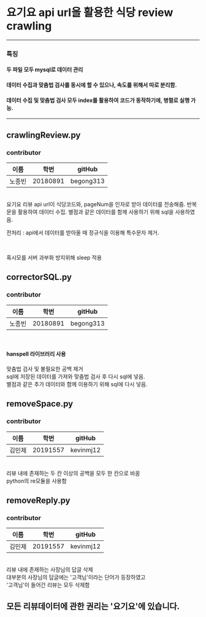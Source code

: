 # 요기요 api url을 활용한 식당 review crawling



----------
### 특징
#### 두 파일 모두 mysql로 데이터 관리 
#### 데이터 수집과 맞춤법 검사를 동시에 할 수 있으나, 속도를 위해서 따로 분리함.
#### 데이터 수집 및 맞춤법 검사 모두 index를 활용하여 코드가 동작하기에, 병렬로 실행 가능.

-------
## crawlingReview.py
### contributor 
| 이름  | 학번       | gitHub    |
|-----|----------|-----------|
| 노종빈 | 20180891 | begong313 |
<br>
요기요 리뷰 api url이 식당코드와, pageNum을 인자로 받아 데이터를 전송해줌.
반복문을 활용하여 데이터 수집.
별점과 같은 데이터를 함께 사용하기 위해 sql을 사용하였음.

전처리 : api에서 데이터를 받아올 때 정규식을 이용해 특수문자 제거.

<br>

혹시모를 서버 과부화 방지위해 sleep 적용

## correctorSQL.py
### contributor 
| 이름  | 학번       | gitHub    |
|-----|----------|-----------|
| 노종빈 | 20180891 | begong313 |
<br>

#### hanspell 라이브러리 사용 

맞춤법 검사 및 불필요한 공백 제거<br>
sql에 저장된 데이터를 가져와 맞춤법 검사 후 다시 sql에 넣음.<br>
별점과 같은 추가 데이터와 함께 이용하기 위해 sql에 다시 넣음.
<br>

## removeSpace.py
### contributor 
| 이름  | 학번       | gitHub    |
|-----|----------|-----------|
| 김민제 | 20191557 | kevinmj12 |
<br>
리뷰 내에 존재하는 두 칸 이상의 공백을 모두 한 칸으로 바꿈<br>
python의 re모듈을 사용함

<Br>

## removeReply.py
### contributor 
| 이름  | 학번       | gitHub    |
|-----|----------|-----------|
| 김민제 | 20191557 | kevinmj12 |
<br>
리뷰 내에 존재하는 사장님의 답글 삭제<br>
대부분의 사장님의 답글에는 '고객님'이라는 단어가 등장하였고 <br>
'고객님'이 들어간 리뷰는 모두 삭제함


## 모든 리뷰데이터에 관한 권리는 '요기요'에 있습니다.

